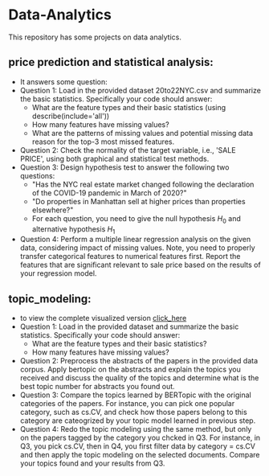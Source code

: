 # Data-Analytics
This repository has some projects on data analytics.
## price prediction and statistical analysis:
  - It answers some question:
  - Question 1: Load in the provided dataset 20to22NYC.csv and summarize the basic statistics. Specifically your code should answer:
      - What are the feature types and their basic statistics (using describe(include='all'))
      - How many features have missing values?
      - What are the patterns of missing values and potential missing data reason for the top-3 most missed features.
  - Question 2: Check the normality of the target variable, i.e., 'SALE PRICE', using both graphical and statistical test methods.
  - Question 3: Design hypothesis test to answer the following two questions:
      - "Has the NYC real estate market changed following the declaration of the COVID-19 pandemic in March of 2020?"
      - "Do properties in Manhattan sell at higher prices than properties elsewhere?"
      - For each question, you need to give the null hypothesis $H_0$ and alternative hypothesis $H_1$
  - Question 4: Perform a multiple linear regression analysis on the given data, considering impact of missing values. Note, you need to properly transfer categorical features to numerical features first. Report the features that are significant relevant to sale price based on the results of your regression model. 

## topic_modeling:
  - to view the complete visualized version [click_here](https://nbviewer.org/github/mohamedrezaik/Data-Analytics/blob/main/topic_modeling.ipynb)
  - Question 1: Load in the provided dataset and summarize the basic statistics. Specifically your code should answer:
    - What are the feature types and their basic statistics?
    - How many features have missing values?
  - Question 2: Preprocess the abstracts of the papers in the provided data corpus. Apply bertopic on the abstracts and explain the topics you received and discuss the quality of the topics and determine what is the best topic number for abstracts you found out.
  - Question 3: Compare the topics learned by BERTopic with the original categories of the papers. For instance, you can pick one popular category, such as cs.CV, and check how those papers belong to this category are cateogrized by your topic model learned in previous step.
  - Question 4: Redo the topic modeling using the same method, but only on the papers tagged by the category you chcked in Q3. For instance, in Q3, you pick cs.CV, then in Q4, you first filter data by category = cs.CV and then apply the topic modeling on the selected documents. Compare your topics found and your results from Q3.
